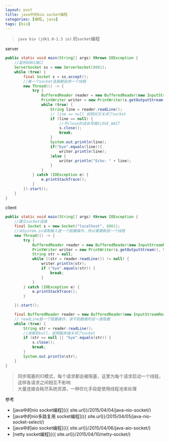 ```yaml
---
layout: post
title: java中的bio socket编程
categories: [编程, java]
tags: [bio]
---
```


> `java bio (jdk1.0-1.3 io)` 的`socket`编程

server
```java
public static void main(String[] args) throws IOException {
    //监听8081端口
    ServerSocket ss = new ServerSocket(8081);
    while (true) {
        final Socket s = ss.accept();
        //每一个socket连接都启用一个线程
        new Thread(() -> {
            try {
                BufferedReader reader = new BufferedReader(new InputStreamReader(s.getInputStream()));
                PrintWriter writer = new PrintWriter(s.getOutputStream(), true);
                while (true) {
                    String line = reader.readLine();
                    // line == null 说明对方关闭了socket
                    if (line == null) {
                        //不close的话会导致CLOSE_WAIT
                        s.close();
                        break;
                    }
                    System.out.println(line);
                    if("bye".equals(line)){
                        writer.println(line);
                    }else {
                        writer.println("Echo: " + line);
                    }
                }
            } catch (IOException e) {
                e.printStackTrace();
            }
        }).start();
    }
}
```

client
```java
public static void main(String[] args) throws IOException {
    //建立socket连接
    final Socket s = new Socket("localhost", 8081);
    //从System.in读取输入是一个阻塞操作，所以需要新启一个线程
    new Thread(() -> {
        try {
            BufferedReader reader = new BufferedReader(new InputStreamReader(System.in));
            PrintWriter writer = new PrintWriter(s.getOutputStream(), true);
            String str = null;
            while ((str = reader.readLine()) != null) {
                writer.println(str);
                if ("bye".equals(str)) {
                    break;
                }
            }
        } catch (IOException e) {
            e.printStackTrace();
        }

    }).start();

    final BufferedReader reader = new BufferedReader(new InputStreamReader(s.getInputStream()));
    // readLine是一个阻塞操作，读不到数据时会一直阻塞
    while (true) {
        String str = reader.readLine();
        //读取到null，说明服务端关闭了socket
        if (str == null || "bye".equals(str)) {
            s.close();
            break;
        }
        System.out.println(str);
    }
}
```

> 同步阻塞的IO模式，每个请求都会被阻塞，这里为每个请求启动一个线程，这样各请求之间相互不影响   
> 大量连接会耗尽系统资源，一种优化手段是使用线程池来处理

参考

* [java中的nio socket编程]({{ site.url}}/2015/04/04/java-nio-socket/)
* [java中的nio多路复用 socket编程]({{ site.url}}/2015/04/05/java-nio-socket-select/)
* [java中的aio socket编程]({{ site.url}}/2015/04/06/java-aio-socket/)
* [netty socket编程]({{ site.url}}/2015/04/10/netty-socket/)